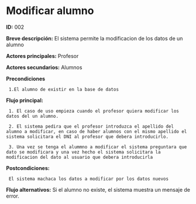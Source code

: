 # **Modificar alumno**

 **ID:** 002
 
 **Breve descripción:** El sistema permite la modificacion de los datos de un alumno 

 **Actores principales:** Profesor

 **Actores secundarios:** Alumnos

 **Precondiciones**

	 1.El alumno de existir en la base de datos

 **Flujo principal:**
	
	 1. El caso de uso empieza cuando el profesor quiera modificar los datos del un alumno.

	 2. El sistema pedira que el profesor introduzca el apellido del alumno a modificar, en caso de haber alumnos con el mismo apellido el sistema solicitara el DNI al profesor que debera introducirlo.

	 3. Una vez se tenga el alummno a modificar el sistema preguntara que dato se modificara y una vez hecho el sistema solicitara la modificacion del dato al usuario que debera introducirla

 **Postcondiciones:**
	
	 El sistema machaca los datos a modificar por los datos nuevos


 **Flujo alternativos:**
	Si el alumno no existe, el sistema muestra un mensaje de error.


